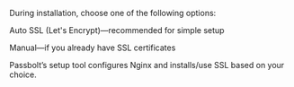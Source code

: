 During installation, choose one of the following options:

Auto SSL (Let's Encrypt)—recommended for simple setup

Manual—if you already have SSL certificates

Passbolt’s setup tool configures Nginx and installs/use SSL based on your choice.
